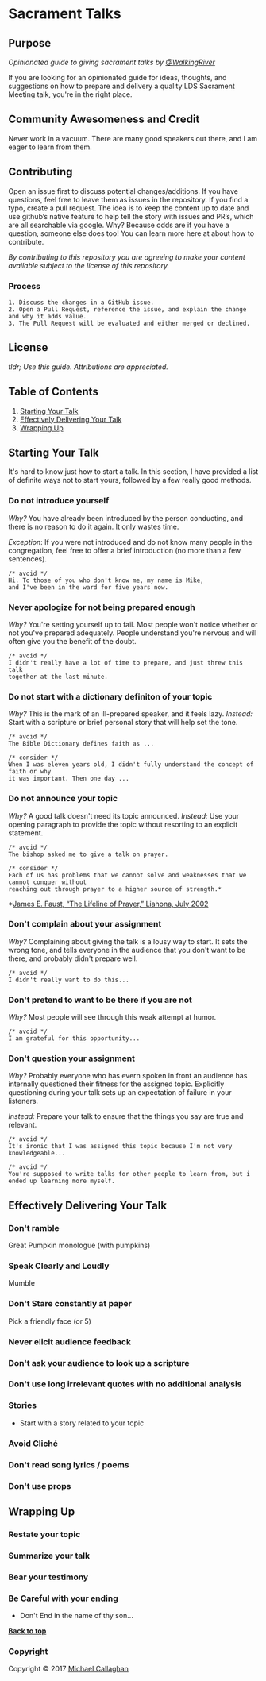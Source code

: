 # Sacrament Talks

## Purpose
*Opinionated guide to giving sacrament talks by [@WalkingRiver](//twitter.com/walkingriver)*

If you are looking for an opinionated guide for ideas, thoughts, 
and suggestions on how to prepare and delivery a quality LDS Sacrament Meeting talk, you're in the right place.

## Community Awesomeness and Credit
Never work in a vacuum. There are many good speakers out there, and I am eager to learn from them. 

## Contributing
Open an issue first to discuss potential changes/additions. If you have questions, feel free to leave them as issues in the repository.
If you find a typo, create a pull request. The idea is to keep the content up to date and use github’s native feature to help tell 
the story with issues and PR’s, which are all searchable via google.
Why? Because odds are if you have a question, someone else does too! You can learn more here at about how to contribute.

*By contributing to this repository you are agreeing to make your content available subject to the license of this repository.*

### Process
    1. Discuss the changes in a GitHub issue.
    2. Open a Pull Request, reference the issue, and explain the change and why it adds value.
    3. The Pull Request will be evaluated and either merged or declined.

## License

_tldr; Use this guide. Attributions are appreciated._

## Table of Contents

  1. [Starting Your Talk](#starting-your-talk)
  1. [Effectively Delivering Your Talk](effectively-delivering-your-talk)
  1. [Wrapping Up](wrapping-up)

## Starting Your Talk
It's hard to know just how to start a talk. In this section, I have provided a 
list of definite ways not to start yours, followed by a few really good methods.

### Do not introduce yourself
  
  *Why?* You have already been introduced by the person conducting, and there is no reason to do it again. It only wastes time.
  
  *Exception*: If you were not introduced and do not know many people in the congregation, feel free to offer a brief introduction (no more than a few sentences).
  
  ```
  /* avoid */
  Hi. To those of you who don't know me, my name is Mike, 
  and I've been in the ward for five years now.
  ```

### Never apologize for not being prepared enough

  *Why?* You're setting yourself up to fail. Most people won't notice whether or
  not you've prepared adequately. People understand you're nervous and will
  often give you the benefit of the doubt. 

  ```
  /* avoid */
  I didn't really have a lot of time to prepare, and just threw this talk
  together at the last minute.
  ```

### Do not start with a dictionary definiton of your topic

  *Why?* This is the mark of an ill-prepared speaker, and it feels lazy. 
  *Instead:* Start with a scripture or brief personal story that will help set the tone.

  ```
  /* avoid */
  The Bible Dictionary defines faith as ...
  
  /* consider */
  When I was eleven years old, I didn't fully understand the concept of faith or why 
  it was important. Then one day ...
  ```

### Do not announce your topic

  *Why?* A good talk doesn't need its topic announced. 
  *Instead:* Use your opening paragraph to provide the topic without resorting to an explicit statement.

  ```
  /* avoid */
  The bishop asked me to give a talk on prayer.

  /* consider */
  Each of us has problems that we cannot solve and weaknesses that we cannot conquer without 
  reaching out through prayer to a higher source of strength.* 
  ```
  
*[James E. Faust, “The Lifeline of Prayer,” Liahona, July 2002](https://www.lds.org/liahona/2002/07/the-lifeline-of-prayer?lang=eng)

### Don't complain about your assignment

  *Why?* Complaining about giving the talk is a lousy way to start. It sets the wrong tone,
  and tells everyone in the audience that you don't want to be there, and probably 
  didn't prepare well. 

  ```
  /* avoid */
  I didn't really want to do this...
  ```

### Don't pretend to want to be there if you are not

  *Why?* Most people will see through this weak attempt at humor.

  ```
  /* avoid */
  I am grateful for this opportunity...
  ```

### Don't question your assignment
    
  *Why?* Probably everyone who has evern spoken in front an audience has internally questioned their 
  fitness for the assigned topic. Explicitly questioning during your talk sets up an expectation of
  failure in your listeners. 

  *Instead:* Prepare your talk to ensure that the things you say are true and relevant.

  ```
  /* avoid */
  It's ironic that I was assigned this topic because I'm not very knowledgeable...

  /* avoid */
  You're supposed to write talks for other people to learn from, but i ended up learning more myself.
  ```

## Effectively Delivering Your Talk

### Don't ramble
Great Pumpkin monologue (with pumpkins)


### Speak Clearly and Loudly
Mumble

### Don't Stare constantly at paper
 Pick a friendly face (or 5)

### Never elicit audience feedback

### Don't ask your audience to look up a scripture

### Don't use long irrelevant quotes with no additional analysis

### Stories
  - Start with a story related to your topic

### Avoid Cliché

### Don't read song lyrics / poems

### Don't use props

## Wrapping Up

### Restate your topic

### Summarize your talk

### Bear your testimony

### Be Careful with your ending
 - Don't End in the name of thy son...




**[Back to top](#table-of-contents)**


### Copyright

Copyright &copy; 2017 [Michael Callaghan](www.walkingriver.com)
